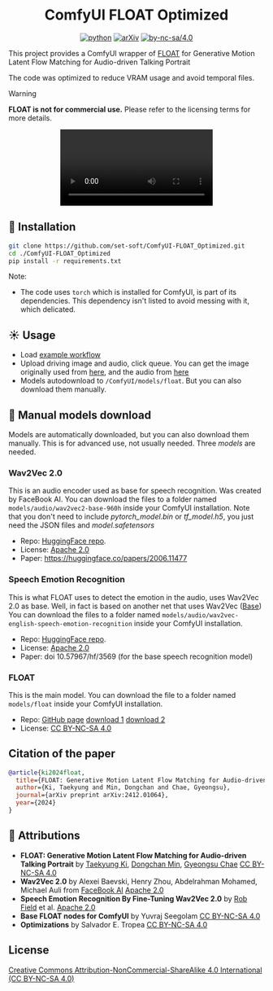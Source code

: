 <div align="center">

# ComfyUI FLOAT Optimized

[![python](https://img.shields.io/badge/python-3.10.12-green)](https://www.python.org/downloads/release/python-31012/)
[![arXiv](https://img.shields.io/badge/arXiv%20paper-2412.09013-b31b1b.svg)](https://arxiv.org/abs/2412.01064) 
[![by-nc-sa/4.0](https://img.shields.io/badge/license-CC--BY--NC--SA--4.0-lightgrey)](https://creativecommons.org/licenses/by-nc-sa/4.0/deed.en)

</div>

This project provides a ComfyUI wrapper of [FLOAT](https://github.com/deepbrainai-research/float) for Generative Motion Latent Flow Matching for Audio-driven Talking Portrait

The code was optimized to reduce VRAM usage and avoid temporal files.

> [!WARNING]
> **FLOAT is not for commercial use.**
> Please refer to the licensing terms for more details.


<div align="center">
  <video src="https://github.com/user-attachments/assets/36626b4a-d3e5-4db9-87a7-ca0e949daee0" />
</div> 


## 🚀 Installation

```bash
git clone https://github.com/set-soft/ComfyUI-FLOAT_Optimized.git
cd ./ComfyUI-FLOAT_Optimized
pip install -r requirements.txt
```

Note:
- The code uses `torch` which is installed for ComfyUI, is part of its dependencies.
  This dependency isn't listed to avoid messing with it, which delicated.

## ☀️ Usage

- Load [example workflow](float_workflow.json) 
- Upload driving image and audio, click queue.
  You can get the image originally used from [here](https://raw.githubusercontent.com/deepbrainai-research/float/refs/heads/main/assets/sam_altman_512x512.jpg),
  and the audio from [here](https://github.com/deepbrainai-research/float/raw/refs/heads/main/assets/aud-sample-vs-1.wav)
- Models autodownload to `/ComfyUI/models/float`.
  But you can also download them manually.

## &#128190; Manual models download

Models are automatically downloaded, but you can also download them manually.
This is for advanced use, not usually needed.
Three *models* are needed.

### Wav2Vec 2.0

This is an audio encoder used as base for speech recognition. Was created by FaceBook AI.
You can download the files to a folder named `models/audio/wav2vec2-base-960h` inside your ComfyUI installation.
Note that you don't need to include *pytorch_model.bin* or *tf_model.h5*, you just need the JSON files and *model.safetensors*

- Repo: [HuggingFace repo](https://huggingface.co/facebook/wav2vec2-base-960h).
- License: [Apache 2.0](https://choosealicense.com/licenses/apache-2.0/)
- Paper: https://huggingface.co/papers/2006.11477

### Speech Emotion Recognition

This is what FLOAT uses to detect the emotion in the audio, uses Wav2Vec 2.0 as base.
Well, in fact is based on another net that uses Wav2Vec ([Base](https://huggingface.co/jonatasgrosman/wav2vec2-large-xlsr-53-english))
You can download the files to a folder named `models/audio/wav2vec-english-speech-emotion-recognition` inside your ComfyUI installation.

- Repo: [HuggingFace repo](https://huggingface.co/r-f/wav2vec-english-speech-emotion-recognition).
- License: [Apache 2.0](https://choosealicense.com/licenses/apache-2.0/)
- Paper: doi 10.57967/hf/3569 (for the base speech recognition model)

### FLOAT

This is the main model.
You can download the file to a folder named `models/float` inside your ComfyUI installation.

- Repo: [GitHub page](https://github.com/deepbrainai-research/float)
        [download 1](https://drive.google.com/file/d/1rvWuM12cyvNvBQNCLmG4Fr2L1rpjQBF0/view?pli=1)
        [download 2](https://huggingface.co/yuvraj108c/float/resolve/main/float.pth?download=true)
- License: [CC BY-NC-SA 4.0](https://creativecommons.org/licenses/by-nc-sa/4.0/)

## Citation of the paper

```bibtex
@article{ki2024float,
  title={FLOAT: Generative Motion Latent Flow Matching for Audio-driven Talking Portrait},
  author={Ki, Taekyung and Min, Dongchan and Chae, Gyeongsu},
  journal={arXiv preprint arXiv:2412.01064},
  year={2024}
}
```

## &#128101; Attributions

- **FLOAT: Generative Motion Latent Flow Matching for Audio-driven Talking Portrait** by
  [Taekyung Ki](https://taekyungki.github.io), [Dongchan Min](https://kevinmin95.github.io), [Gyeongsu Chae](https://www.aistudios.com/ko)
  [CC BY-NC-SA 4.0](https://creativecommons.org/licenses/by-nc-sa/4.0/)
- **Wav2Vec 2.0**  by
  Alexei Baevski, Henry Zhou, Abdelrahman Mohamed, Michael Auli from [FaceBook AI](https://ai.meta.com/)
  [Apache 2.0](https://choosealicense.com/licenses/apache-2.0/)
- **Speech Emotion Recognition By Fine-Tuning Wav2Vec 2.0** by
  [Rob Field](https://huggingface.co/r-f) et al.
  [Apache 2.0](https://choosealicense.com/licenses/apache-2.0/)
- **Base FLOAT nodes for ComfyUI** by Yuvraj Seegolam [CC BY-NC-SA 4.0](https://creativecommons.org/licenses/by-nc-sa/4.0/)
- **Optimizations** by Salvador E. Tropea [CC BY-NC-SA 4.0](https://creativecommons.org/licenses/by-nc-sa/4.0/)

## License

[Creative Commons Attribution-NonCommercial-ShareAlike 4.0 International (CC BY-NC-SA 4.0)](https://creativecommons.org/licenses/by-nc-sa/4.0/)
